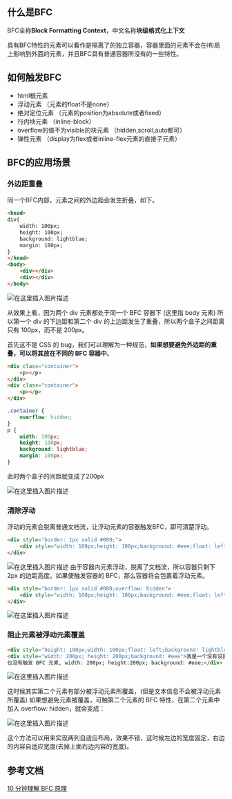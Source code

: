 ## 什么是BFC
BFC全称**Block Formatting Context**，中文名称**块级格式化上下文**

具有BFC特性的元素可以看作是隔离了的独立容器，容器里面的元素不会在i布局上影响到外面的元素，并且BFC具有普通容器所没有的一些特性。

## 如何触发BFC
- html根元素 
- 浮动元素 （元素的float不是none）
- 绝对定位元素 （元素的position为absolute或者fixed）
- 行内块元素 （inline-block）
- overflow的值不为visible的块元素 （hidden,scroll,auto都可）
- 弹性元素 （display为flex或者inline-flex元素的直接子元素）

## BFC的应用场景

### 外边距重叠
同一个BFC内部，元素之间的外边距会发生折叠，如下。

```html
<head>
div{
    width: 100px;
    height: 100px;
    background: lightblue;
    margin: 100px;
}
</head>
<body>
    <div></div>
    <div></div>
</body>
```
![在这里插入图片描述](https://img-blog.csdnimg.cn/img_convert/c3d24d9aac103bcbee829c94a7a848c4.png)

从效果上看，因为两个 div 元素都处于同一个 BFC 容器下 (这里指 body 元素) 所以第一个 div 的下边距和第二个 div 的上边距发生了重叠，所以两个盒子之间距离只有 100px，而不是 200px。

首先这不是 CSS 的 bug，我们可以理解为一种规范，**如果想要避免外边距的重叠，可以将其放在不同的 BFC 容器中**。


```html
<div class="container">
    <p></p>
</div>
<div class="container">
    <p></p>
</div>
```

```css
.container {
    overflow: hidden;
}
p {
    width: 100px;
    height: 100px;
    background: lightblue;
    margin: 100px;
}
```

此时两个盒子的间距就变成了200px

![在这里插入图片描述](https://img-blog.csdnimg.cn/img_convert/095216be67d1102a01a5e9a77925391d.png)
### 清除浮动
浮动的元素会脱离普通文档流，让浮动元素的容器触发BFC，即可清楚浮动。

```html
<div style="border: 1px solid #000;">
    <div style="width: 100px;height: 100px;background: #eee;float: left;"></div>
</div>
```
![在这里插入图片描述](https://img-blog.csdnimg.cn/img_convert/aa982cfe7109025d7fd2b05b23489cd3.png)
由于容器内元素浮动，脱离了文档流，所以容器只剩下 2px 的边距高度。如果使触发容器的 BFC，那么容器将会包裹着浮动元素。

```html
<div style="border: 1px solid #000;overflow: hidden">
    <div style="width: 100px;height: 100px;background: #eee;float: left;"></div>
</div>
```
![在这里插入图片描述](https://img-blog.csdnimg.cn/img_convert/54cd13503dca141b0cd3eb39e0fa7b49.png)

### 阻止元素被浮动元素覆盖

```html
<div style="height: 100px;width: 100px;float: left;background: lightblue">我是一个左浮动的元素</div>
<div style="width: 200px; height: 200px;background: #eee">我是一个没有设置浮动, 
也没有触发 BFC 元素, width: 200px; height:200px; background: #eee;</div>
```
![在这里插入图片描述](https://img-blog.csdnimg.cn/img_convert/3e16974f8190eabb262ff5cd3d655f38.png)

这时候其实第二个元素有部分被浮动元素所覆盖，(但是文本信息不会被浮动元素所覆盖) 如果想避免元素被覆盖，可触第二个元素的 BFC 特性，在第二个元素中加入 overflow: hidden，就会变成：

![在这里插入图片描述](https://img-blog.csdnimg.cn/img_convert/452bdfcee7da500e7156eced13af1b96.png)

这个方法可以用来实现两列自适应布局，效果不错，这时候左边的宽度固定，右边的内容自适应宽度(去掉上面右边内容的宽度)。

## 参考文档
[10 分钟理解 BFC 原理](https://zhuanlan.zhihu.com/p/25321647)